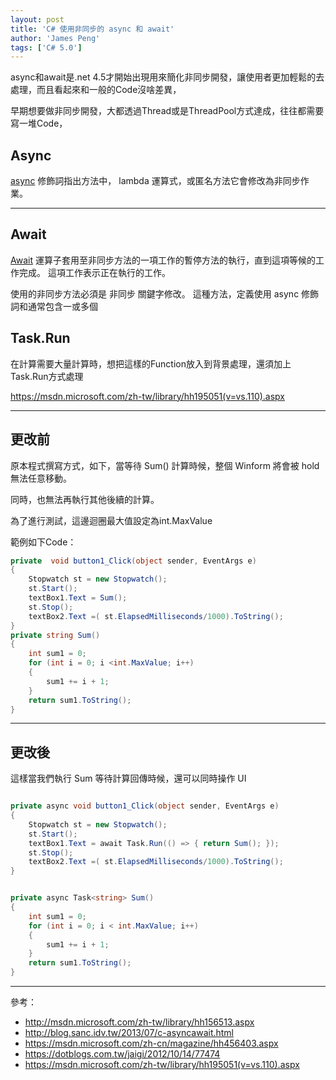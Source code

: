 ```yaml
---
layout: post
title: 'C# 使用非同步的 async 和 await'
author: 'James Peng'
tags: ['C# 5.0']
---
```


async和await是.net 4.5才開始出現用來簡化非同步開發，讓使用者更加輕鬆的去處理，而且看起來和一般的Code沒啥差異，

早期想要做非同步開發，大都透過Thread或是ThreadPool方式達成，往往都需要寫一堆Code，

## Async ##

[async](http://msdn.microsoft.com/zh-tw/library/hh156513.aspx) 修飾詞指出方法中， lambda 運算式，或匿名方法它會修改為非同步作業。


----------


## Await ##


[Await](http://msdn.microsoft.com/zh-tw/library/hh156528.aspx) 運算子套用至非同步方法的一項工作的暫停方法的執行，直到這項等候的工作完成。 這項工作表示正在執行的工作。

使用的非同步方法必須是 非同步 關鍵字修改。 這種方法，定義使用 async 修飾詞和通常包含一或多個


## Task.Run ##

在計算需要大量計算時，想把這樣的Function放入到背景處理，還須加上Task.Run方式處理

https://msdn.microsoft.com/zh-tw/library/hh195051(v=vs.110).aspx


----------


## 更改前 ##

原本程式撰寫方式，如下，當等待 Sum() 計算時候，整個 Winform 將會被 hold 無法任意移動。 

同時，也無法再執行其他後續的計算。

為了進行測試，這邊迴圈最大值設定為int.MaxValue

範例如下Code：

~~~csharp
private  void button1_Click(object sender, EventArgs e)
{
    Stopwatch st = new Stopwatch();
    st.Start();           
    textBox1.Text = Sum();
    st.Stop();
    textBox2.Text =( st.ElapsedMilliseconds/1000).ToString();
}
private string Sum()
{
    int sum1 = 0;         
    for (int i = 0; i <int.MaxValue; i++)
    {
        sum1 += i + 1;          
    }
    return sum1.ToString();          
}
~~~


----------


## 更改後 ##

這樣當我們執行 Sum 等待計算回傳時候，還可以同時操作 UI



~~~csharp

private async void button1_Click(object sender, EventArgs e)
{
    Stopwatch st = new Stopwatch();
    st.Start();
    textBox1.Text = await Task.Run(() => { return Sum(); });
    st.Stop();
    textBox2.Text =( st.ElapsedMilliseconds/1000).ToString();
}


private async Task<string> Sum()
{
    int sum1 = 0;
    for (int i = 0; i < int.MaxValue; i++)
    {
        sum1 += i + 1;
    }            
    return sum1.ToString();            
}
~~~

----------

參考：

- http://msdn.microsoft.com/zh-tw/library/hh156513.aspx
- http://blog.sanc.idv.tw/2013/07/c-asyncawait.html
- https://msdn.microsoft.com/zh-cn/magazine/hh456403.aspx
- https://dotblogs.com.tw/jaigi/2012/10/14/77474
- https://msdn.microsoft.com/zh-tw/library/hh195051(v=vs.110).aspx
